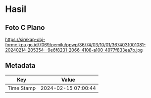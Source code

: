 # Hasil

## Foto C Plano

https://sirekap-obj-formc.kpu.go.id/7069/pemilu/ppwp/36/74/03/10/01/3674031001081-20240214-205354--9e6f8231-2066-4108-a100-4977f833ea7b.jpg


## Metadata

| Key        | Value               |
| ---------- | ------------------- |
| Time Stamp | 2024-02-15 07:00:44 |




